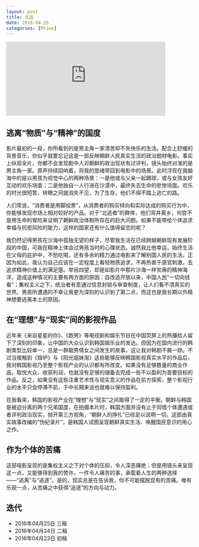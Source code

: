 ```yaml
---
layout: post
title: 北逃
date: 2016-04-25
categories: [Mtime]
---
```


<iframe src="http://musicbox.coding.io/xiamiplayer/1769033068" frameborder="0" scrolling="0" width="430" height="200" allowtransparency></iframe>

## 逃离“物质”与“精神”的国度

影片最初的一段，你所看到的是男主角一家清苦却不失快乐的生活。配合上舒缓的背景音乐，你似乎就要忘记这是一部反映朝鲜人民真实生活的政治题材电影。事实上纵观全片，你都不会发现剧中人对朝鲜的政治现状有过评判，镜头始终对准的是男主角一家。原声持续回响着，将我的思绪带回到电影中的场景。此时浮现在我脑海中的是以男孩为视觉中心的两种场景：一是他或与父亲一起踢球，或与女孩友好互动的欢乐场面；二是他独自一人行进在沙漠中，最终失去生命的悲惨场面。欢乐的时光很短暂，转眼之间就消失不见，为了生存，他们不得不踏上逃亡的路。

人们常说，“消费者是用脚投票”，从消费者的购买倾向和实际达成的购买行为中，你能够发现市场上相对较好的产品。对于“北逃者”的群体，他们背井离乡，何尝不是用生命的冒险来证明了朝鲜政治体制所存在的巨大问题。如果不能带给个体追求幸福与抗拒风险的能力，这样的国家还有什么值得留恋的呢？

我仍然记得男孩在沙海中孤独无望的样子，尽管我生活在已经跨越朝鲜现有发展阶段的中国，可我在精神上体会过男孩当时的心理状态。诚然我比他幸运，始终生活在父母的庇护中，不愁吃喝，还有多余的精力通过电影来了解别国人民的生活。正因为如此，我认为自己应该在一定程度上看轻物质追求，不再热衷于感官刺激，去追求精神价值上的满足感。举目四望，却是如影片中那片沙海一样贫瘠的精神海洋，造成这种情况的主要有两方面的原因：自改造开放以来，中国人民“一切向钱看”；集权主义之下，统治者有意通过信息封锁与审查制度，让人们看不清真实的世界。男孩所遭遇的不幸让我更为深刻的认识到了第二点，而这也是我长期以外精神想要逃离本土的原因。

## 在“理想”与“现实”间的影视作品

近年来《来自星星的你》、《跑男》等电视剧和娱乐节目在中国荧屏上的热播给人留下了深刻的印象，让中国的大众认识到韩国娱乐业的发达。但因为在国内流行的韩剧类型比较单一，总是一群靓男倩女之间发生的故事，这让我对韩剧不屑一顾。不过当接触到《熔炉》与《阳光姐妹淘》这些能够反映韩国影视真实水平的作品后，我对韩国影视乃至整个影视产业的认识都有所改变。如果没有足够数量的商业作品，取悦大众、收获利润，也就没有足够的储备去完成一些不以盈利为首要目标的作品。反之，如果没有这些注重艺术性与现实意义的作品在前方探索，整个影视行业的水平只会停滞不前，于中长期来说也就难以保持盈利。

在我看来，韩国的影视产业在“理想”与“现实”之间取得了一定的平衡。朝鲜与韩国是被迫分离的两个兄弟国度，在拍摄本片时，韩国方面并没有止于同情个体遭遇或者评判政治现实，抛开第三方视角，“朝鲜人的挣扎”已经足以说明一切。这部由真实故事改编的“伪纪录片”，是韩国人试图呈现朝鲜真实生活、唤醒国民意识的用心之作。

## 作为个体的苦痛

这部电影呈现的是集权主义之下对个体的压抑，令人深恶痛绝；但是用镜头来呈现这一点，又能够得到我的赞许。一件令人痛苦的事，承载着人生的两种选择——“逃离”与“追逐”。是的，现实总是在告诉我，你不可能摆脱现有的苦痛。唯有乐观一点，从苦痛之中获得“追逐”的方向与动力。



## 迭代

* 2016年04月25日 三稿
* 2016年04月24日 二稿
* 2016年04月23日 初稿





